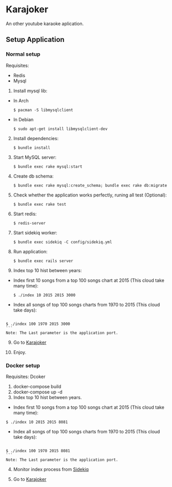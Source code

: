 # Karajoker
An other youtube karaoke aplication.

## Setup Application

### Normal setup

Requisites:
 * Redis
 * Mysql

1. Install mysql lib:
  * In Arch
    ```
    $ pacman -S libmysqlclient
    ```
  * In Debian
    ```
    $ sudo apt-get install libmysqlclient-dev
    ```
2. Install dependencies:
    ```
    $ bundle install
    ```
3. Start MySQL server:
    ```
    $ bundle exec rake mysql:start
    ```
4. Create db schema:
    ```
    $ bundle exec rake mysql:create_schema; bundle exec rake db:migrate
    ```
5. Check whether the application works perfectly, runing all test (Optional):
    ```
    $ bundle exec rake test
    ```
6. Start redis:
    ```
    $ redis-server
    ```
6. Start sidekiq worker:
    ```
    $ bundle exec sidekiq -C config/sidekiq.yml
    ```
7. Run application:
    ```
    $ bundle exec rails server
    ```
8. Index top 10 hist between years:
  * Index first 10 songs from a top 100 songs chart at 2015 (This cloud take many time): 
    ```
    $ ./index 10 2015 2015 3000
    ```
   * Index all songs of top 100 songs charts from 1970 to 2015 (This cloud take days):
     ```
    $ ./index 100 1970 2015 3000
    ```
    Note: The Last parameter is the application port.

9. Go to [Karajoker](http://localhost:3000)

10. Enjoy.

### Docker setup

Requisites: Dcoker

1. docker-compose build
2. docker-compose up -d
3. Index top 10 hist between years.
  * Index first 10 songs from a top 100 songs chart at 2015 (This cloud take many time): 
   ```
   $ ./index 10 2015 2015 8081
   ```
   * Index all songs of top 100 songs charts from 1970 to 2015 (This cloud take days): 
     ```
    $ ./index 100 1970 2015 8081
    ```
    Note: The Last parameter is the application port.

4. Monitor index process from [Sidekiq](http://localhost:8081/sidekiq)

5. Go to [Karajoker](http://localhost:8081)
